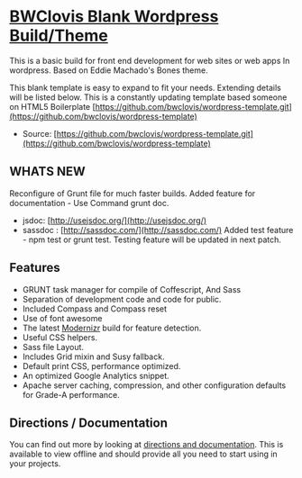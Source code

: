 # [BWClovis Blank Wordpress Build/Theme](http://www.bwclovisweb.com)

This is a basic build for front end development for web sites or web apps In wordpress.
Based on Eddie Machado's Bones theme.

This blank template is easy to expand to fit your needs. Extending details will be listed below. This is a constantly updating template based someone on HTML5 Boilerplate [https://github.com/bwclovis/wordpress-template.git](https://github.com/bwclovis/wordpress-template)
* Source: [https://github.com/bwclovis/wordpress-template.git](https://github.com/bwclovis/wordpress-template)

## WHATS NEW
Reconfigure of Grunt file for much faster builds.
Added feature for documentation - Use Command grunt doc.
* jsdoc: [http://usejsdoc.org/](http://usejsdoc.org/)
* sassdoc : [http://sassdoc.com/](http://sassdoc.com/)
Added test feature - npm test or grunt test. Testing feature will be updated in next patch.

## Features

* GRUNT task manager for compile of Coffescript, And Sass
* Separation of development code and code for public.
* Included Compass and Compass reset
* Use of font awesome
* The latest [Modernizr](http://modernizr.com/) build for feature detection.
* Useful CSS helpers.
* Sass file Layout.
* Includes Grid mixin and Susy fallback.
* Default print CSS, performance optimized.
* An optimized Google Analytics snippet.
* Apache server caching, compression, and other configuration defaults for
  Grade-A performance.


## Directions / Documentation

You can find out more by looking at [directions and documentation](readme/TOC.md). This is available to view offline and should provide all you need to start using in your projects.
